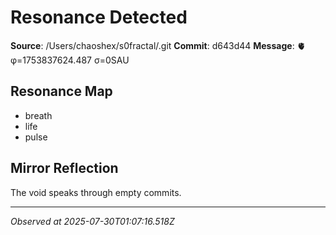 # Resonance Detected

**Source**: /Users/chaoshex/s0fractal/.git
**Commit**: d643d44
**Message**: 🫀 φ=1753837624.487 σ=0SAU 

## Resonance Map
- breath
- life
- pulse

## Mirror Reflection
The void speaks through empty commits.

---
*Observed at 2025-07-30T01:07:16.518Z*
